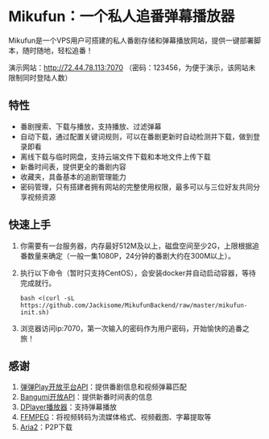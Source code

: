 # Mikufun：一个私人追番弹幕播放器

Mikufun是一个VPS用户可搭建的私人番剧存储和弹幕播放网站，提供一键部署脚本，随时随地，轻松追番！

演示网站：http://72.44.78.113:7070 （密码：123456，为便于演示，该网站未限制同时登陆人数）

## 特性

+ 番剧搜索、下载与播放，支持播放、过滤弹幕
+ 自动下载，通过配置关键词规则，可以在番剧更新时自动检测并下载，做到登录即看
+ 离线下载与临时网盘，支持云端文件下载和本地文件上传下载
+ 新番时间表，提供更全的番剧内容
+ 收藏夹，具备基本的追剧管理能力
+ 密码管理，只有搭建者拥有网站的完整使用权限，最多可以与三位好友共同分享视频资源

## 快速上手

1. 你需要有一台服务器，内存最好512M及以上，磁盘空间至少2G，上限根据追番数量来确定（一般一集1080P，24分钟的番剧大约在300M以上）。

2. 执行以下命令（暂时只支持CentOS），会安装docker并自动启动容器，等待完成就行。

   ```shell
   bash <(curl -sL https://github.com/Jackisome/MikufunBackend/raw/master/mikufun-init.sh)
   ```

3. 浏览器访问ip:7070，第一次输入的密码作为用户密码，开始愉快的追番之旅！

## 感谢

1. [弹弹Play开放平台API](https://github.com/kaedei/dandanplay-libraryindex/blob/master/api/OpenPlatform.md)：提供番剧信息和视频弹幕匹配
2. [Bangumi开放API](https://bangumi.github.io/api )：提供新番时间表的信息
3. [DPlayer播放器](https://github.com/DIYgod/DPlayer)：支持弹幕播放
4. [FFMPEG](https://github.com/FFmpeg/FFmpeg )：将视频转码为流媒体格式、视频截图、字幕提取等
5. [Aria2](https://github.com/aria2/aria2 )：P2P下载
